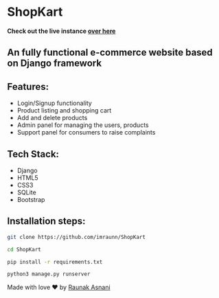 # ShopKart

**Check out the live instance [over here](https://shopkart-2525.herokuapp.com/)**

## An fully functional e-commerce website based on Django framework


## Features:
- Login/Signup functionality
- Product listing and shopping cart
- Add and delete products
- Admin panel for managing the users, products
- Support panel for consumers to raise complaints
    
## Tech Stack:
- Django
- HTML5
- CSS3
- SQLite
- Bootstrap


## Installation steps:

```bash 
git clone https://github.com/imraunn/ShopKart
```
```bash
cd ShopKart
```
```bash
pip install -r requirements.txt
```
```bash
python3 manage.py runserver
```
Made with love ❤️ by [Raunak Asnani](https://github.com/imraunn)